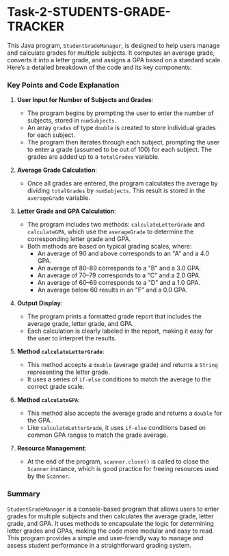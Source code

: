 # Task-2-STUDENTS-GRADE-TRACKER


This Java program, `StudentGradeManager`, is designed to help users manage and calculate grades for multiple subjects. It computes an average grade, converts it into a letter grade, and assigns a GPA based on a standard scale. Here’s a detailed breakdown of the code and its key components:

### Key Points and Code Explanation

1. **User Input for Number of Subjects and Grades**:
   - The program begins by prompting the user to enter the number of subjects, stored in `numSubjects`.
   - An array `grades` of type `double` is created to store individual grades for each subject.
   - The program then iterates through each subject, prompting the user to enter a grade (assumed to be out of 100) for each subject. The grades are added up to a `totalGrades` variable.

2. **Average Grade Calculation**:
   - Once all grades are entered, the program calculates the average by dividing `totalGrades` by `numSubjects`. This result is stored in the `averageGrade` variable.

3. **Letter Grade and GPA Calculation**:
   - The program includes two methods: `calculateLetterGrade` and `calculateGPA`, which use the `averageGrade` to determine the corresponding letter grade and GPA.
   - Both methods are based on typical grading scales, where:
     - An average of 90 and above corresponds to an "A" and a 4.0 GPA.
     - An average of 80–89 corresponds to a "B" and a 3.0 GPA.
     - An average of 70–79 corresponds to a "C" and a 2.0 GPA.
     - An average of 60–69 corresponds to a "D" and a 1.0 GPA.
     - An average below 60 results in an "F" and a 0.0 GPA.

4. **Output Display**:
   - The program prints a formatted grade report that includes the average grade, letter grade, and GPA.
   - Each calculation is clearly labeled in the report, making it easy for the user to interpret the results.

5. **Method `calculateLetterGrade`**:
   - This method accepts a `double` (average grade) and returns a `String` representing the letter grade.
   - It uses a series of `if-else` conditions to match the average to the correct grade scale.

6. **Method `calculateGPA`**:
   - This method also accepts the average grade and returns a `double` for the GPA.
   - Like `calculateLetterGrade`, it uses `if-else` conditions based on common GPA ranges to match the grade average.

7. **Resource Management**:
   - At the end of the program, `scanner.close()` is called to close the `Scanner` instance, which is good practice for freeing resources used by the `Scanner`.

### Summary
`StudentGradeManager` is a console-based program that allows users to enter grades for multiple subjects and then calculates the average grade, letter grade, and GPA. It uses methods to encapsulate the logic for determining letter grades and GPAs, making the code more modular and easy to read. This program provides a simple and user-friendly way to manage and assess student performance in a straightforward grading system.
